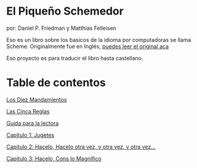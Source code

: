 El Piqueño Schemedor
===============

por: Daniel P. Friedman y Matthias Felleisen

Eso es un libro sobre los basicos de la idioma por computadoras se llama Scheme.
Originalmente fue en Inglés, [puedes leer el original aca](https://7chan.org/pr/src/The_Little_Schemer_4th_2.pdf)

Eso proyecto es para traducir el libro hasta castellano.


Table de contentos
===============

[Los Diez Mandamientos](diez_mandamientos.md)

[Las Cinca Reglas](cinca_reglas.md)

[Guida para la lectora](guida_para_lectora.md)

[Capitulo 1: Jugetes](capitulo_01.md)

[Capitulo 2: Hacelo, Hacelo otra vez, y otra vez, y otra vez...](capitulo_02.md)

[Capitulo 3: Hacelo, Cons lo Magnífico](capitulo_03.md)

